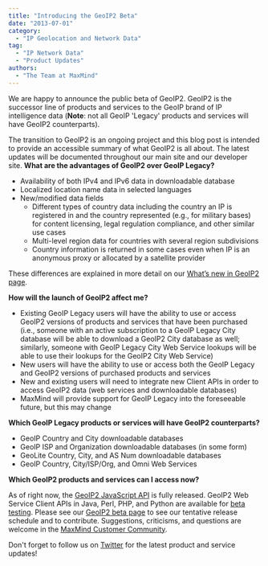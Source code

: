 ```yaml
---
title: "Introducing the GeoIP2 Beta"
date: "2013-07-01"
category:
  - "IP Geolocation and Network Data"
tag:
  - "IP Network Data"
  - "Product Updates"
authors:
  - "The Team at MaxMind"
---
```


We are happy to announce the public beta of GeoIP2. GeoIP2 is the successor line
of products and services to the GeoIP brand of IP intelligence data (**Note**:
not all GeoIP 'Legacy' products and services will have GeoIP2 counterparts).

The transition to GeoIP2 is an ongoing project and this blog post is intended to
provide an accessible summary of what GeoIP2 is all about. The latest updates
will be documented throughout our main site and our developer site. **What are
the advantages of GeoIP2 over GeoIP Legacy?**

* Availability of both IPv4 and IPv6 data in downloadable database
* Localized location name data in selected languages
* New/modified data fields
  * Different types of country data including the country an IP is registered
    in and the country represented (e.g., for military bases) for content
    licensing, legal regulation compliance, and other similar use cases
  * Multi-level region data for countries with several region subdivisions
  * Country information is returned in some cases even when IP is an anonymous
    proxy or allocated by a satellite provider

These differences are explained in more detail on our [What’s new in GeoIP2
page](https://dev.maxmind.com/geoip/geoip2/whats-new-in-geoip2/).

**How will the launch of GeoIP2 affect me?**

* Existing GeoIP Legacy users will have the ability to use or access GeoIP2
  versions of products and services that have been purchased (i.e., someone with
  an active subscription to a GeoIP Legacy City database will be able to
  download a GeoIP2 City database as well; similarly, someone with GeoIP Legacy
  City Web Service lookups will be able to use their lookups for the GeoIP2
  City Web Service)
* New users will have the ability to use or access both the GeoIP Legacy and
  GeoIP2 versions of purchased products and services
* New and existing users will need to integrate new Client APIs in order to
  access GeoIP2 data (web services and downloadable databases)
* MaxMind will provide support for GeoIP Legacy into the foreseeable future, but
  this may change

**Which GeoIP Legacy products or services will have GeoIP2 counterparts?**

* GeoIP Country and City downloadable databases
* GeoIP ISP and Organization downloadable databases (in some form)
* GeoLite Country, City, and AS Num downloadable databases
* GeoIP Country, City/ISP/Org, and Omni Web Services

<!--lint disable no-emphasis-as-heading-->

**Which GeoIP2 products and services can I access now?**

As of right now, the [GeoIP2 JavaScript
API](”https://www.maxmind.com/en/javascript”) is fully released. GeoIP2 Web
Service Client APIs in Java, Perl, PHP, and Python are available for [beta
testing](https://www.maxmind.com/en/geoip2_beta). Please see our [GeoIP2 beta
page](https://www.maxmind.com/en/geoip2_beta) to see our tentative release
schedule and to contribute. Suggestions, criticisms, and questions are welcome
in the [MaxMind Customer Community](https://getsatisfaction.com/maxmind).

Don't forget to follow us on [Twitter](https://twitter.com/maxmind) for the
latest product and service updates!
